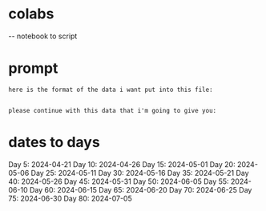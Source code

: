 # colabs

-- notebook to script

# prompt

```
here is the format of the data i want put into this file:


please continue with this data that i'm going to give you:
```

# dates to days

Day 5: 2024-04-21
Day 10: 2024-04-26
Day 15: 2024-05-01
Day 20: 2024-05-06
Day 25: 2024-05-11
Day 30: 2024-05-16
Day 35: 2024-05-21
Day 40: 2024-05-26
Day 45: 2024-05-31
Day 50: 2024-06-05
Day 55: 2024-06-10
Day 60: 2024-06-15
Day 65: 2024-06-20
Day 70: 2024-06-25
Day 75: 2024-06-30
Day 80: 2024-07-05
